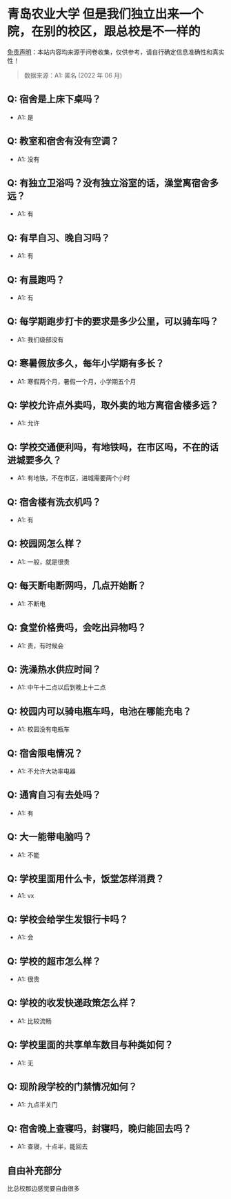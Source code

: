 # 青岛农业大学 但是我们独立出来一个院，在别的校区，跟总校是不一样的

[免责声明](https://colleges.chat/#_3)：本站内容均来源于问卷收集，仅供参考，请自行确定信息准确性和真实性！

> 数据来源：A1: 匿名 (2022 年 06 月)

## Q: 宿舍是上床下桌吗？

- A1: 是

## Q: 教室和宿舍有没有空调？

- A1: 没有

## Q: 有独立卫浴吗？没有独立浴室的话，澡堂离宿舍多远？

- A1: 有

## Q: 有早自习、晚自习吗？

- A1: 有

## Q: 有晨跑吗？

- A1: 有

## Q: 每学期跑步打卡的要求是多少公里，可以骑车吗？

- A1: 我们级部没有

## Q: 寒暑假放多久，每年小学期有多长？

- A1: 寒假两个月，暑假一个月，小学期五个月

## Q: 学校允许点外卖吗，取外卖的地方离宿舍楼多远？

- A1: 允许

## Q: 学校交通便利吗，有地铁吗，在市区吗，不在的话进城要多久？

- A1: 有地铁，不在市区，进城需要两个小时

## Q: 宿舍楼有洗衣机吗？

- A1: 有

## Q: 校园网怎么样？

- A1: 一般，就是很贵

## Q: 每天断电断网吗，几点开始断？

- A1: 不断电

## Q: 食堂价格贵吗，会吃出异物吗？

- A1: 贵，有时候会

## Q: 洗澡热水供应时间？

- A1: 中午十二点以后到晚上十二点

## Q: 校园内可以骑电瓶车吗，电池在哪能充电？

- A1: 校园没有电瓶车

## Q: 宿舍限电情况？

- A1: 不允许大功率电器

## Q: 通宵自习有去处吗？

- A1: 有

## Q: 大一能带电脑吗？

- A1: 不能

## Q: 学校里面用什么卡，饭堂怎样消费？

- A1: vx

## Q: 学校会给学生发银行卡吗？

- A1: 会

## Q: 学校的超市怎么样？

- A1: 很贵

## Q: 学校的收发快递政策怎么样？

- A1: 比较流畅

## Q: 学校里面的共享单车数目与种类如何？

- A1: 无

## Q: 现阶段学校的门禁情况如何？

- A1: 九点半关门

## Q: 宿舍晚上查寝吗，封寝吗，晚归能回去吗？

- A1: 查寝，十点半，能回去

## 自由补充部分

比总校那边感觉要自由很多